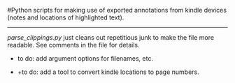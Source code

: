 #Python scripts for making use of exported annotations from kindle devices (notes and locations of highlighted text). 
___

*parse_clippings.py* just cleans out repetitious junk to make the file more readable. See comments in the file for details. 

* to do: add argument options for filenames, etc. 

* +to do: add a tool to convert kindle locations to page numbers. 



